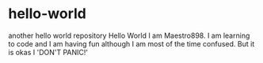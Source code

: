 # hello-world
another hello world repository
Hello World I am Maestro898. I am learning to code and I am having fun although I am most of the time confused.
But it is okas I 'DON'T PANIC!'
